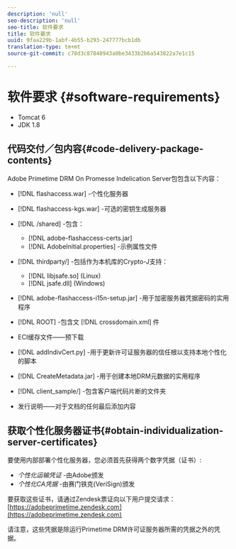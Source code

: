 ```yaml
---
description: 'null'
seo-description: 'null'
seo-title: 软件要求
title: 软件要求
uuid: 9faa229b-1abf-4b55-b293-247777bcb1db
translation-type: tm+mt
source-git-commit: c78d3c87848943a0be3433b2b6a543822a7e1c15

---
```



# 软件要求 {#software-requirements}

* Tomcat 6
* JDK 1.8

## 代码交付／包内容{#code-delivery-package-contents}

Adobe Primetime DRM On Promesse Indelication Server包包含以下内容：

* [!DNL flashaccess.war] -个性化服务器
* [!DNL flashaccess-kgs.war] -可选的密钥生成服务器
* [!DNL /shared] -包含：

   * [!DNL adobe-flashaccess-certs.jar]
   * [!DNL AdobeInitial.properties] -示例属性文件

* [!DNL thirdparty/] -包括作为本机库的Crypto-J支持：

   * [!DNL libjsafe.so] (Linux)
   * [!DNL jsafe.dll] (Windows)

* [!DNL adobe-flashaccess-i15n-setup.jar] -用于加密服务器凭据密码的实用程序
* [!DNL ROOT] -包含文 [!DNL crossdomain.xml] 件

* ECI缓存文件——预下载
* [!DNL addIndivCert.py] -用于更新许可证服务器的信任根以支持本地个性化的脚本
* [!DNL CreateMetadata.jar] -用于创建本地DRM元数据的实用程序
* [!DNL client_sample/] -包含客户端代码片断的文件夹
* 发行说明——对于文档的任何最后添加内容

## 获取个性化服务器证书{#obtain-individualization-server-certificates}

要使用内部部署个性化服务器，您必须首先获得两个数字凭据（证书）:

* *个性化运输凭证* -由Adobe颁发
* *个性化CA凭据* -由赛门铁克(VeriSign)颁发

要获取这些证书，请通过Zendesk票证向以下用户提交请求： [https://adobeprimetime.zendesk.com](https://adobeprimetime.zendesk.com)

请注意，这些凭据是除运行Primetime DRM许可证服务器所需的凭据之外的凭据。